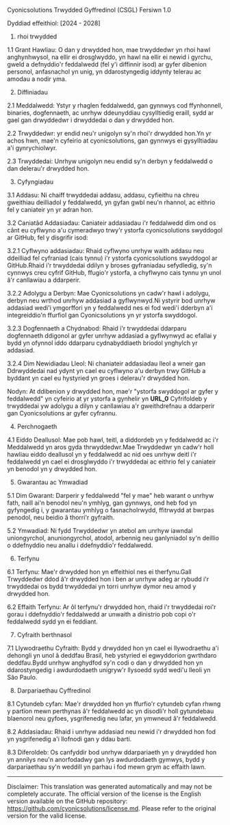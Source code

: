 Cyonicsolutions Trwydded Gyffredinol (CSGL)
Fersiwn 1.0

Dyddiad effeithiol: [2024 - 2028]

1. rhoi trwydded

1.1 Grant Hawliau: O dan y drwydded hon, mae trwyddedwr yn rhoi hawl anghynhwysol, na ellir ei drosglwyddo, yn hawl na ellir ei newid i gyrchu, gweld a defnyddio'r feddalwedd (fel y'i diffinnir isod) ar gyfer dibenion personol, anfasnachol yn unig, yn ddarostyngedig iddynty telerau ac amodau a nodir yma.

2. Diffiniadau

2.1 Meddalwedd: Ystyr y rhaglen feddalwedd, gan gynnwys cod ffynhonnell, binaries, dogfennaeth, ac unrhyw ddeunyddiau cysylltiedig eraill, sydd ar gael gan drwyddedwr i drwyddedai o dan y drwydded hon.

2.2 Trwyddedwr: yr endid neu'r unigolyn sy'n rhoi'r drwydded hon.Yn yr achos hwn, mae'n cyfeirio at cyonicsolutions, gan gynnwys ei gysylltiadau a'i gynrychiolwyr.

2.3 Trwyddedai: Unrhyw unigolyn neu endid sy'n derbyn y feddalwedd o dan delerau'r drwydded hon.

3. Cyfyngiadau

3.1 Addasu: Ni chaiff trwyddedai addasu, addasu, cyfieithu na chreu gweithiau deilliadol y feddalwedd, yn gyfan gwbl neu'n rhannol, ac eithrio fel y caniateir yn yr adran hon.

3.2 Caniatâd Addasiadau: Caniateir addasiadau i'r feddalwedd dim ond os cânt eu cyflwyno a'u cymeradwyo trwy'r ystorfa cyonicsolutions swyddogol ar GitHub, fel y disgrifir isod:

3.2.1 Cyflwyno addasiadau: Rhaid cyflwyno unrhyw waith addasu neu ddeilliad fel cyfraniad (cais tynnu) i'r ystorfa cyonicsolutions swyddogol ar GitHub.Rhaid i'r trwyddedai ddilyn y broses gyfraniadau sefydledig, sy'n cynnwys creu cyfrif GitHub, ffugio'r ystorfa, a chyflwyno cais tynnu yn unol â'r canllawiau a ddarperir.

3.2.2 Adolygu a Derbyn: Mae Cyonicsolutions yn cadw'r hawl i adolygu, derbyn neu wrthod unrhyw addasiad a gyflwynwyd.Ni ystyrir bod unrhyw addasiad wedi'i ymgorffori yn y feddalwedd nes ei fod wedi'i dderbyn a'i integreiddio'n ffurfiol gan Cyonicsolutions yn yr ystorfa swyddogol.

3.2.3 Dogfennaeth a Chydnabod: Rhaid i'r trwyddedai ddarparu dogfennaeth ddigonol ar gyfer unrhyw addasiad a gyflwynwyd ac efallai y bydd yn ofynnol iddo ddarparu cydnabyddiaeth briodol ynghylch yr addasiad.

3.2.4 Dim Newidiadau Lleol: Ni chaniateir addasiadau lleol a wneir gan Ddrwyddedai nad ydynt yn cael eu cyflwyno a'u derbyn trwy GitHub a byddant yn cael eu hystyried yn groes i delerau'r drwydded hon.

Nodyn: At ddibenion y drwydded hon, mae'r "ystorfa swyddogol ar gyfer y feddalwedd" yn cyfeirio at yr ystorfa a gynhelir yn __URL_0__ Cyfrifoldeb y trwyddedai yw adolygu a dilyn y canllawiau a'r gweithdrefnau a ddarperir gan Cyonicsolutions ar gyfer cyfrannu.

4. Perchnogaeth

4.1 Eiddo Deallusol: Mae pob hawl, teitl, a diddordeb yn y feddalwedd ac i'r Meddalwedd yn aros gyda thrwyddedwr.Mae Trwyddedwr yn cadw'r holl hawliau eiddo deallusol yn y feddalwedd ac nid oes unrhyw deitl i'r feddalwedd yn cael ei drosglwyddo i'r trwyddedai ac eithrio fel y caniateir yn benodol yn y drwydded hon.

5. Gwarantau ac Ymwadiad

5.1 Dim Gwarant: Darperir y feddalwedd "fel y mae" heb warant o unrhyw fath, naill ai'n benodol neu'n ymhlyg, gan gynnwys, ond heb fod yn gyfyngedig i, y gwarantau ymhlyg o fasnacholrwydd, ffitrwydd at bwrpas penodol, neu beidio â thorri'r gyfraith.

5.2 Ymwadiad: Ni fydd Trwyddedwr yn atebol am unrhyw iawndal uniongyrchol, anuniongyrchol, atodol, arbennig neu ganlyniadol sy'n deillio o ddefnyddio neu anallu i ddefnyddio'r feddalwedd.

6. Terfynu

6.1 Terfynu: Mae'r drwydded hon yn effeithiol nes ei therfynu.Gall Trwyddedwr ddod â'r drwydded hon i ben ar unrhyw adeg ar rybudd i'r trwyddedai os bydd trwyddedai yn torri unrhyw dymor neu amod y drwydded hon.

6.2 Effaith Terfynu: Ar ôl terfynu'r drwydded hon, rhaid i'r trwyddedai roi'r gorau i ddefnyddio'r feddalwedd ar unwaith a dinistrio pob copi o'r feddalwedd sydd yn ei feddiant.

7. Cyfraith berthnasol

7.1 Llywodraethu Cyfraith: Bydd y drwydded hon yn cael ei llywodraethu a'i dehongli yn unol â deddfau Brasil, heb ystyried ei egwyddorion gwrthdaro deddfau.Bydd unrhyw anghydfod sy'n codi o dan y drwydded hon yn ddarostyngedig i awdurdodaeth unigryw'r llysoedd sydd wedi'u lleoli yn São Paulo.

8. Darpariaethau Cyffredinol

8.1 Cytundeb cyfan: Mae'r drwydded hon yn ffurfio'r cytundeb cyfan rhwng y partïon mewn perthynas â'r feddalwedd ac yn disodli'r holl gytundebau blaenorol neu gyfoes, ysgrifenedig neu lafar, yn ymwneud â'r feddalwedd.

8.2 Addasiadau: Rhaid i unrhyw addasiad neu newid i'r drwydded hon fod yn ysgrifenedig a'i llofnodi gan y ddau barti.

8.3 Diferoldeb: Os canfyddir bod unrhyw ddarpariaeth yn y drwydded hon yn annilys neu'n anorfodadwy gan lys awdurdodaeth gymwys, bydd y darpariaethau sy'n weddill yn parhau i fod mewn grym ac effaith lawn.

---
Disclaimer: This translation was generated automatically and may not be completely accurate. The official version of the license is the English version available on the GitHub repository: https://github.com/cyonicsolutions/license.md. Please refer to the original version for the valid license.
